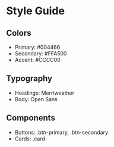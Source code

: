 # Style Guide

## Colors
- Primary: #004466
- Secondary: #FFA500
- Accent: #CCCC00

## Typography
- Headings: Merriweather
- Body: Open Sans

## Components
- Buttons: .btn-primary, .btn-secondary
- Cards: .card
